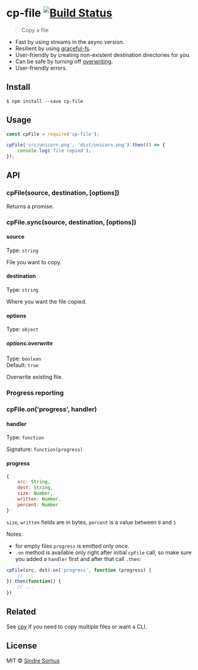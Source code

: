# cp-file [![Build Status](https://travis-ci.org/sindresorhus/cp-file.svg?branch=master)](https://travis-ci.org/sindresorhus/cp-file)

> Copy a file

- Fast by using streams in the async version.  
- Resilient by using [graceful-fs](https://github.com/isaacs/node-graceful-fs).  
- User-friendly by creating non-existent destination directories for you.  
- Can be safe by turning off [overwriting](#optionsoverwrite).  
- User-friendly errors.


## Install

```
$ npm install --save cp-file
```


## Usage

```js
const cpFile = require('cp-file');

cpFile('src/unicorn.png', 'dist/unicorn.png').then(() => {
	console.log('file copied');
});
```


## API

### cpFile(source, destination, [options])

Returns a promise.

### cpFile.sync(source, destination, [options])

#### source

Type: `string`

File you want to copy.

#### destination

Type: `string`

Where you want the file copied.

#### options

Type: `object`

##### options.overwrite

Type: `boolean`  
Default: `true`

Overwrite existing file.

### Progress reporting

### cpFile.on('progress', handler)
#### handler
Type: `function`

Signature: `function(progress)`

#### progress
```js
{
	src: String,
	dest: String,
	size: Number,
	written: Number,
	percent: Number
}
```
`size`, `written` fields are in bytes, `percent` is a value between `0` and `1`

Notes:
- for empty files `progress` is emitted only once.
- `.on` method is available only right after initial `cpFile` call, so make sure
you added a `handler` first and after that call `.then`:
```js
cpFile(src, dst).on('progress', function (progress) {
	// ...
}).then(function() {
	// ...
})
```

## Related

See [cpy](https://github.com/sindresorhus/cpy) if you need to copy multiple files or want a CLI.


## License

MIT © [Sindre Sorhus](http://sindresorhus.com)
